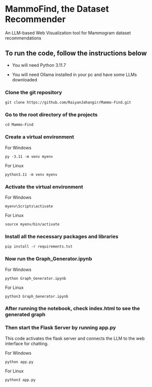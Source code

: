 # MammoFind, the Dataset Recommender
An LLM-based Web Visualization tool for Mammogram dataset recommendations 

## To run the code, follow the instructions below

- You will need Python 3.11.7

- You will need Ollama installed in your pc and have some LLMs downloaded

### Clone the git repository
```
git clone https://github.com/RaiyanJahangir/Mammo-Find.git
```

### Go to the root directory of the projects
```
cd Mammo-Find
```

### Create a virtual environment 

For Windows
```
py -3.11 -m venv myenv  
```

For Linux
```
python3.11 -m venv myenv 
```

### Activate the virtual environment 

For Windows
```
myenv\Scripts\activate
```

For Linux
```
source myenv/bin/activate
```

### Install all the necessary packages and libraries
```
pip install -r requirements.txt
```

### Now run the Graph_Generator.ipynb

For Windows
```
python Graph_Generator.ipynb
```

For Linux
```
python3 Graph_Generator.ipynb
```

### After running the notebook, check index.html to see the generated graph

### Then start the Flask Server by running app.py
This code activates the flask server and connects the LLM to the web interface for chatting.

For Windows
```
python app.py
```

For Linux
```
python3 app.py
```

